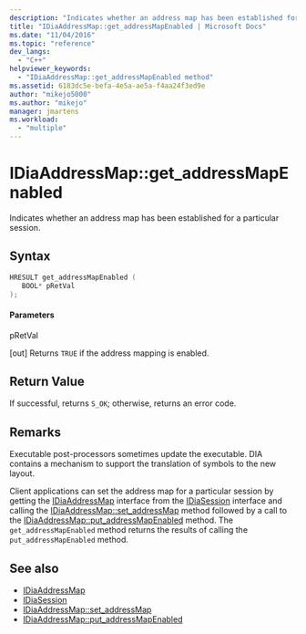 ```yaml
---
description: "Indicates whether an address map has been established for a particular session."
title: "IDiaAddressMap::get_addressMapEnabled | Microsoft Docs"
ms.date: "11/04/2016"
ms.topic: "reference"
dev_langs:
  - "C++"
helpviewer_keywords:
  - "IDiaAddressMap::get_addressMapEnabled method"
ms.assetid: 6183dc5e-befa-4e5a-ae5a-f4aa24f3ed9e
author: "mikejo5000"
ms.author: "mikejo"
manager: jmartens
ms.workload:
  - "multiple"
---
```

# IDiaAddressMap::get_addressMapEnabled
Indicates whether an address map has been established for a particular session.

## Syntax

```C++
HRESULT get_addressMapEnabled ( 
   BOOL* pRetVal
);
```

#### Parameters
 pRetVal

[out] Returns `TRUE` if the address mapping is enabled.

## Return Value
 If successful, returns `S_OK`; otherwise, returns an error code.

## Remarks
 Executable post-processors sometimes update the executable. DIA contains a mechanism to support the translation of symbols to the new layout.

 Client applications can set the address map for a particular session by getting the [IDiaAddressMap](../../debugger/debug-interface-access/idiaaddressmap.md) interface from the [IDiaSession](../../debugger/debug-interface-access/idiasession.md) interface and calling the [IDiaAddressMap::set_addressMap](../../debugger/debug-interface-access/idiaaddressmap-set-addressmap.md) method followed by a call to the [IDiaAddressMap::put_addressMapEnabled](../../debugger/debug-interface-access/idiaaddressmap-put-addressmapenabled.md) method. The `get_addressMapEnabled` method returns the results of calling the `put_addressMapEnabled` method.

## See also
- [IDiaAddressMap](../../debugger/debug-interface-access/idiaaddressmap.md)
- [IDiaSession](../../debugger/debug-interface-access/idiasession.md)
- [IDiaAddressMap::set_addressMap](../../debugger/debug-interface-access/idiaaddressmap-set-addressmap.md)
- [IDiaAddressMap::put_addressMapEnabled](../../debugger/debug-interface-access/idiaaddressmap-put-addressmapenabled.md)

